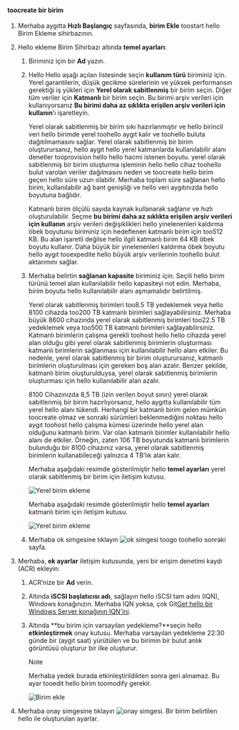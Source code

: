 <!--author=alkohli last changed: 08/16/2016-->

#### <a name="toocreate-a-volume"></a>toocreate bir birim
1. Merhaba aygıtta **Hızlı Başlangıç** sayfasında, **birim Ekle** toostart hello Birim Ekleme sihirbazının.
2. Hello ekleme Birim Sihirbazı altında **temel ayarları**:
   
   1. Biriminiz için bir **Ad** yazın.
   2. Hello Hello aşağı açılan listesinde seçin **kullanım türü** biriminiz için. Yerel garantilerin, düşük gecikme sürelerinin ve yüksek performansın gerektiği iş yükleri için **Yerel olarak sabitlenmiş** bir birim seçin. Diğer tüm veriler için **Katmanlı** bir birim seçin. Bu birimi arşiv verileri için kullanıyorsanız **Bu birimi daha az sıklıkta erişilen arşiv verileri için kullanın**’ı işaretleyin. 
      
       Yerel olarak sabitlenmiş bir birim sıkı hazırlanmıştır ve hello birincil veri hello birimde yerel toohello aygıt kalır ve toohello buluta dağıtılmamasını sağlar.  Yerel olarak sabitlenmiş bir birim oluşturursanız, hello aygıt hello yerel katmanlarda kullanılabilir alanı denetler tooprovision hello hello hacmi istenen boyutu. yerel olarak sabitlenmiş bir birim oluşturma işleminin hello hello cihaz toohello bulut varolan veriler dağılmasını neden ve toocreate hello birim geçen hello süre uzun olabilir. Merhaba toplam süre sağlanan hello birim, kullanılabilir ağ bant genişliği ve hello veri aygıtınızda hello boyutuna bağlıdır. 
      
       Katmanlı birim ölçülü sayıda kaynak kullanarak sağlanır ve hızlı oluşturulabilir. Seçme **bu birimi daha az sıklıkta erişilen arşiv verileri için kullanın** arşiv verileri değişiklikleri hello yinelenenleri kaldırma öbek boyutunu biriminiz için hedeflenen katmanlı birim için too512 KB. Bu alan işaretli değilse hello ilgili katmanlı birim 64 KB öbek boyutu kullanır. Daha büyük bir yinelenenleri kaldırma öbek boyutu hello aygıt tooexpedite hello büyük arşiv verilerinin toohello bulut aktarımını sağlar.
   3. Merhaba belirtin **sağlanan kapasite** biriminiz için. Seçili hello birim türünü temel alan kullanılabilir hello kapasiteyi not edin. Merhaba, birim boyutu hello kullanılabilir alanı aşmamalıdır belirtilmiş.
      
       Yerel olarak sabitlenmiş birimleri too8.5 TB yedeklemek veya hello 8100 cihazda too200 TB katmanlı birimleri sağlayabilirsiniz. Merhaba büyük 8600 cihazında yerel olarak sabitlenmiş birimleri too22.5 TB yedeklemek veya too500 TB katmanlı birimleri sağlayabilirsiniz. Katmanlı birimlerin çalışma gerekli toohost hello hello cihazda yerel alan olduğu gibi yerel olarak sabitlenmiş birimlerin oluşturması katmanlı birimlerin sağlanması için kullanılabilir hello alanı etkiler. Bu nedenle, yerel olarak sabitlenmiş bir birim oluşturursanız, katmanlı birimlerin oluşturulması için gereken boş alan azalır. Benzer şekilde, katmanlı birim oluşturulduysa, yerel olarak sabitlenmiş birimlerin oluşturması için hello kullanılabilir alan azalır.
      
       8100 Cihazınızda 8,5 TB (izin verilen boyut sınırı) yerel olarak sabitlenmiş bir birim hazırlıyorsanız, hello aygıtta kullanılabilir tüm yerel hello alanı tükendi. Herhangi bir katmanlı birim gelen mümkün toocreate olmaz ve sonraki sürümleri beklenmediğini noktası hello aygıt toohost hello çalışma kümesi üzerinde hello yerel alan olduğunu katmanlı birim. Var olan katmanlı birimler kullanılabilir hello alanı de etkiler. Örneğin, zaten 106 TB boyutunda katmanlı birimlerin bulunduğu bir 8100 cihazınız varsa, yerel olarak sabitlenmiş birimlerin kullanabileceği yalnızca 4 TB’lık alan kalır.
      
       Merhaba aşağıdaki resimde gösterilmiştir hello **temel ayarları** yerel olarak sabitlenmiş bir birim için iletişim kutusu.
      
        ![Yerel birim ekleme](./media/storsimple-create-volume-u2/add-local-volume-include.png)
      
       Merhaba aşağıdaki resimde gösterilmiştir hello **temel ayarları** katmanlı birim için iletişim kutusu.
      
        ![Yerel birim ekleme](./media/storsimple-create-volume-u2/add-tiered-volume-include.png)
   
   1. Merhaba ok simgesine tıklayın ![ok simgesi](./media/storsimple-create-volume-u2/HCS_ArrowIcon-include.png) toogo toohello sonraki sayfa.
3. Merhaba, **ek ayarlar** iletişim kutusunda, yeni bir erişim denetimi kaydı (ACR) ekleyin:
   
   1. ACR’nize bir **Ad** verin.
   2. Altında **iSCSI başlatıcısı adı**, sağlayın hello iSCSI tam adını (IQN), Windows konağınızın. Merhaba IQN yoksa, çok Git[Get hello bir Windows Server konağının IQN'ini](#get-the-iqn-of-a-windows-server-host).
   3. Altında **bu birim için varsayılan yedekleme?**seçin hello **etkinleştirmek** onay kutusu. Merhaba varsayılan yedekleme 22:30 günde bir (aygıt saat) yürütülen ve bu birimin bir bulut anlık görüntüsü oluşturur bir ilke oluşturur.
      
      > [!NOTE]
      > Merhaba yedek burada etkinleştirildikten sonra geri alınamaz. Bu ayar tooedit hello birim toomodify gerekir.
      > 
      > 
      
      ![Birim ekle](./media/storsimple-create-volume-u2/AddVolumeAdditionalSettings1.png)
4. Merhaba onay simgesine tıklayın ![onay simgesi](./media/storsimple-create-volume-u2/HCS_CheckIcon-include.png). Bir birim belirtilen hello ile oluşturulan ayarlar.

